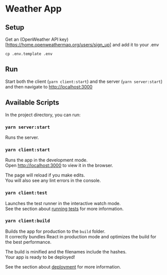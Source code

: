 # Weather App

## Setup

Get an (OpenWeather API key)[https://home.openweathermap.org/users/sign_up] and
add it to your .env

```
cp .env.template .env
```

## Run

Start both the client (`yarn client:start`) and the server (`yarn server:start`)
and then navigate to [http://localhost:3000](http://localhsot:3000)

## Available Scripts

In the project directory, you can run:

### `yarn server:start`

Runs the server.

### `yarn client:start`

Runs the app in the development mode.\
Open [http://localhost:3000](http://localhost:3000) to view it in the browser.

The page will reload if you make edits.\
You will also see any lint errors in the console.

### `yarn client:test`

Launches the test runner in the interactive watch mode.\
See the section about [running tests](https://facebook.github.io/create-react-app/docs/running-tests) for more information.

### `yarn client:build`

Builds the app for production to the `build` folder.\
It correctly bundles React in production mode and optimizes the build for the best performance.

The build is minified and the filenames include the hashes.\
Your app is ready to be deployed!

See the section about [deployment](https://facebook.github.io/create-react-app/docs/deployment) for more information.
